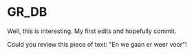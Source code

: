 # GR_DB

Well, this is interesting. My first edits and hopefully commit.

Could you review this piece of text:
"En we gaan er weer voor"! 
